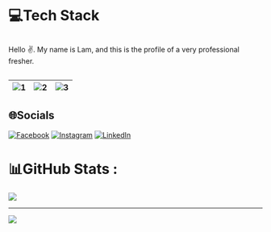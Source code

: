 
# 💻Tech Stack
## 
Hello ✌️. My name is Lam, and this is the profile of a very professional fresher.


##
| ![1](https://media.giphy.com/media/UbbPsL95nT0T6tKrIw/giphy.gif) | ![2](https://media.giphy.com/media/UH9QKcraNtbxK/giphy.gif) | ![3](https://media.giphy.com/media/HPeLSXWtdnUzK/giphy.gif) |
| --- | --- | --- |
## 🌐Socials
[![Facebook](https://img.shields.io/badge/Facebook-%231877F2.svg?logo=Facebook&logoColor=white)](https://www.facebook.com/tlawzz) [![Instagram](https://img.shields.io/badge/Instagram-%23E4405F.svg?logo=Instagram&logoColor=white)]([https://www.instagram.com/tlamabc/?theme=dark](https://www.instagram.com/tlamabc)) [![LinkedIn](https://img.shields.io/badge/LinkedIn-%230077B5.svg?logo=linkedin&logoColor=white)](https://www.linkedin.com/in/tlamabc/) 
# 📊GitHub Stats :

![](https://github-readme-stats.vercel.app/api/top-langs/?username=tlamabc&theme=onedark&hide_border=false&include_all_commits=true&count_private=false&layout=compact)

---
[![](https://visitcount.itsvg.in/api?id=tlamabc&icon=0&color=0)](https://visitcount.itsvg.in)
